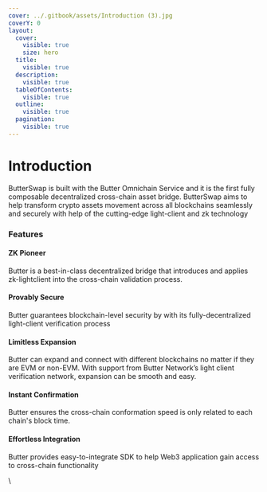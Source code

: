 ```yaml
---
cover: ../.gitbook/assets/Introduction (3).jpg
coverY: 0
layout:
  cover:
    visible: true
    size: hero
  title:
    visible: true
  description:
    visible: true
  tableOfContents:
    visible: true
  outline:
    visible: true
  pagination:
    visible: true
---
```


# Introduction

ButterSwap is built with the Butter Omnichain Service and it is the first fully composable decentralized cross-chain asset bridge. ButterSwap aims to help transform crypto assets movement across all blockchains seamlessly and securely with help of the cutting-edge light-client and zk technology&#x20;

### Features

#### ZK Pioneer

Butter is a best-in-class decentralized bridge that introduces and applies zk-lightclient into the cross-chain validation process.

#### Provably Secure

Butter guarantees blockchain-level security by with its fully-decentralized light-client verification process

#### Limitless Expansion

Butter can expand and connect with different blockchains no matter if they are EVM or non-EVM. With support from Butter Network’s light client verification network, expansion can be smooth and easy.

#### Instant Confirmation

Butter ensures the cross-chain conformation speed is only related to each chain's block time.

#### Effortless Integration

Butter provides easy-to-integrate SDK to help Web3 application gain access to cross-chain functionality

\

